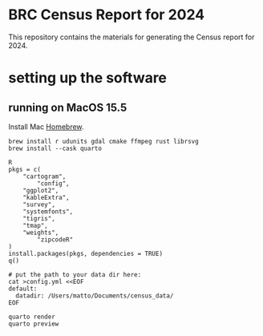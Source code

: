 # BRC Census Report for 2024

This repository contains the materials for generating the Census report for 2024.

# setting up the software

## running on MacOS 15.5

Install Mac [Homebrew](https://brew.sh/).

```
brew install r udunits gdal cmake ffmpeg rust librsvg
brew install --cask quarto

R
pkgs = c(
	"cartogram", 
        "config",
	"ggplot2", 
	"kableExtra", 
	"survey", 
	"systemfonts", 
	"tigris", 
	"tmap", 
	"weights", 
        "zipcodeR"
)
install.packages(pkgs, dependencies = TRUE)
q()

# put the path to your data dir here:
cat >config.yml <<EOF
default:
  datadir: /Users/matto/Documents/census_data/
EOF

quarto render
quarto preview
```
